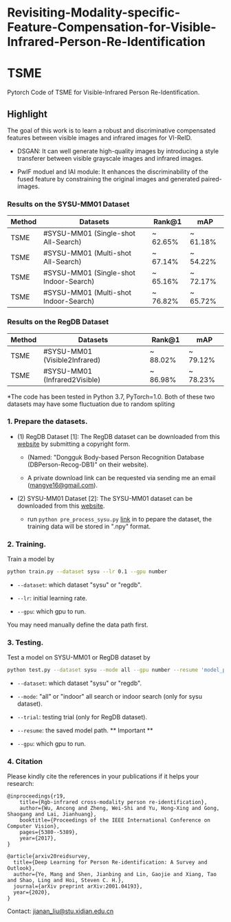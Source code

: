 # Revisiting-Modality-specific-Feature-Compensation-for-Visible-Infrared-Person-Re-Identification

# TSME
Pytorch Code of TSME for Visible-Infrared Person Re-Identification.

## Highlight

The goal of this work is to learn a robust and discriminative compensated features between visible images and infrared images for VI-ReID.

- DSGAN: It can well generate high-quality images by introducing a style transferer between visible grayscale images and infrared images.

- PwIF moduel and IAI module: It enhances the discriminability of the fused feature by constraining the original images and generated paired-images.

### Results on the SYSU-MM01 Dataset
Method |Datasets    | Rank@1  | mAP |
|------| --------      | -----  |  -----  |
| TSME|#SYSU-MM01 (Single-shot All-Search)  | ~ 62.65%  | ~ 61.18% |
| TSME|#SYSU-MM01 (Multi-shot All-Search)   | ~ 67.14%  | ~ 54.22% |
| TSME|#SYSU-MM01 (Single-shot Indoor-Search)  | ~ 65.16%  | ~ 72.17% |
| TSME|#SYSU-MM01 (Multi-shot Indoor-Search)   | ~ 76.82%  | ~ 65.72% |

### Results on the RegDB Dataset
Method |Datasets    | Rank@1  | mAP |
|------| --------      | -----  |  -----  |
|TSME|#SYSU-MM01 (Visible2Infrared)| ~ 88.02%  | ~ 79.12% |
|TSME|#SYSU-MM01 (Infrared2Visible)| ~ 86.98%  | ~ 78.23% |

*The code has been tested in Python 3.7, PyTorch=1.0. Both of these two datasets may have some fluctuation due to random spliting

### 1. Prepare the datasets.

- (1) RegDB Dataset [1]: The RegDB dataset can be downloaded from this [website](http://dm.dongguk.edu/link.html) by submitting a copyright form.

    - (Named: "Dongguk Body-based Person Recognition Database (DBPerson-Recog-DB1)" on their website). 

    - A private download link can be requested via sending me an email (mangye16@gmail.com). 
  
- (2) SYSU-MM01 Dataset [2]: The SYSU-MM01 dataset can be downloaded from this [website](http://isee.sysu.edu.cn/project/RGBIRReID.htm).

   - run `python pre_process_sysu.py` [link](https://github.com/mangye16/Cross-Modal-Re-ID-baseline/blob/master/pre_process_sysu.py) in to pepare the dataset, the training data will be stored in ".npy" format.

### 2. Training.
  Train a model by
  ```bash
python train.py --dataset sysu --lr 0.1 --gpu number
```

  - `--dataset`: which dataset "sysu" or "regdb".

  - `--lr`: initial learning rate.
    
  - `--gpu`:  which gpu to run.

You may need manually define the data path first.


### 3. Testing.

Test a model on SYSU-MM01 or RegDB dataset by 
  ```bash
python test.py --dataset sysu --mode all --gpu number --resume 'model_path' 
```
  - `--dataset`: which dataset "sysu" or "regdb".
  
  - `--mode`: "all" or "indoor" all search or indoor search (only for sysu dataset).
  
  - `--trial`: testing trial (only for RegDB dataset).
  
  - `--resume`: the saved model path. ** Important **
  
  - `--gpu`:  which gpu to run.

### 4. Citation

Please kindly cite the references in your publications if it helps your research:
```
@inproceedings{r19,
	title={Rgb-infrared cross-modality person re-identification},
	author={Wu, Ancong and Zheng, Wei-Shi and Yu, Hong-Xing and Gong, Shaogang and Lai, Jianhuang},
	booktitle={Proceedings of the IEEE International Conference on Computer Vision},
	pages={5380--5389},
	year={2017},
}
```

```
@article{arxiv20reidsurvey,
  title={Deep Learning for Person Re-identification: A Survey and Outlook},
  author={Ye, Mang and Shen, Jianbing and Lin, Gaojie and Xiang, Tao and Shao, Ling and Hoi, Steven C. H.},
  journal={arXiv preprint arXiv:2001.04193},
  year={2020},
}
```

Contact: jianan_liu@stu.xidian.edu.cn
